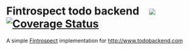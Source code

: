 <h1>
Fintrospect todo backend&nbsp;&nbsp;&nbsp;
<a href="https://travis-ci.org/daviddenton/fintrospect-todo-backend" target="_top"><img src="https://travis-ci.org/daviddenton/fintrospect-todo-backend.svg?branch=master"/></a>&nbsp;&nbsp;&nbsp;
<a href='https://coveralls.io/github/daviddenton/fintrospect-todo-backend?branch=master'><img src='https://coveralls.io/repos/github/daviddenton/fintrospect-todo-backend/badge.svg?branch=master' alt='Coverage Status' /></a>
</h1>

A simple <a href="http://fintrospect.io">Fintrospect</a> implementation for http://www.todobackend.com
